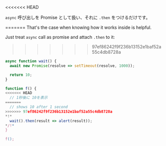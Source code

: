 
<<<<<<< HEAD

`async` 呼び出しを Promise として扱い、それに `.then` をつけるだけです。

=======
That's the case when knowing how it works inside is helpful.

Just treat `async` call as promise and attach `.then` to it:
>>>>>>> 97ef86242f9f236b13152e1baf52a55c4db8728a
```js run
async function wait() {
  await new Promise(resolve => setTimeout(resolve, 1000));

  return 10;
}

function f() {
<<<<<<< HEAD
  // 1秒後に 10を表示
=======
  // shows 10 after 1 second
>>>>>>> 97ef86242f9f236b13152e1baf52a55c4db8728a
*!*
  wait().then(result => alert(result));
*/!*
}

f();
```
